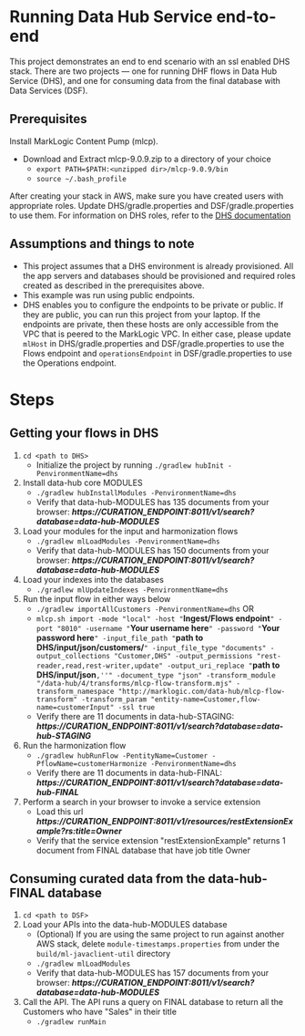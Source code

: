 # Running Data Hub Service end-to-end #

This project demonstrates an end to end scenario with an ssl enabled DHS stack. There are two projects — one for running DHF flows in Data Hub Service (DHS), and one for consuming data from the final database with Data Services (DSF).

## Prerequisites ##

Install MarkLogic Content Pump (mlcp).
* Download and Extract mlcp-9.0.9.zip to a directory of your choice
  * `export PATH=$PATH:<unzipped dir>/mlcp-9.0.9/bin`
  * `source ~/.bash_profile`


After creating your stack in AWS, make sure you have created users with appropriate roles. Update DHS/gradle.properties and DSF/gradle.properties to use them.
For information on DHS roles, refer to the [DHS documentation](https://internal.cloudservices.marklogic.com/help?type=datahub&subtype=user#DHSroles)


## Assumptions and things to note ##
* This project assumes that a DHS environment is already provisioned. All the app servers and databases should be provisioned and required roles created as described in the prerequisites above.
* This example was run using public endpoints.
* DHS enables you to configure the endpoints to be private or public. If they are public, you can run this project from your laptop. If the endpoints are private, then these hosts are only accessible from the VPC that is peered to the MarkLogic VPC. In either case, please update `mlHost` in DHS/gradle.properties and DSF/gradle.properties to use the Flows endpoint and `operationsEndpoint` in DSF/gradle.properties to use the Operations endpoint.



# Steps #

## Getting your flows in DHS ##
1. `cd <path to DHS>`
    * Initialize the project by running `./gradlew hubInit -PenvironmentName=dhs`
2. Install data-hub core MODULES
    * `./gradlew hubInstallModules -PenvironmentName=dhs`
    * Verify that data-hub-MODULES has 135 documents from your browser:
        ___https://CURATION_ENDPOINT:8011/v1/search?database=data-hub-MODULES___
3. Load your modules for the input and harmonization flows
    * `./gradlew mlLoadModules -PenvironmentName=dhs`
    * Verify that data-hub-MODULES has 150 documents from your browser:
        ___https://CURATION_ENDPOINT:8011/v1/search?database=data-hub-MODULES___
4. Load your indexes into the databases
    * `./gradlew mlUpdateIndexes -PenvironmentName=dhs`
5. Run the input flow in either ways below
    * `./gradlew importAllCustomers -PenvironmentName=dhs` OR
    * `mlcp.sh import -mode "local" -host "`**Ingest/Flows endpoint**`" -port "8010" -username "`**Your username here**`" -password "`**Your password here**`" -input_file_path "`**path to DHS/input/json/customers/**`" -input_file_type "documents" -output_collections "Customer,DHS" -output_permissions "rest-reader,read,rest-writer,update" -output_uri_replace "`**path to DHS/input/json**`,''" -document_type "json" -transform_module "/data-hub/4/transforms/mlcp-flow-transform.mjs" -transform_namespace "http://marklogic.com/data-hub/mlcp-flow-transform" -transform_param "entity-name=Customer,flow-name=customerInput" -ssl true`
    * Verify there are 11 documents in data-hub-STAGING:
        ___https://CURATION_ENDPOINT:8011/v1/search?database=data-hub-STAGING___
6. Run the harmonization flow
    * `./gradlew hubRunFlow -PentityName=Customer -PflowName=customerHarmonize -PenvironmentName=dhs`
    * Verify there are 11 documents in data-hub-FINAL:
        ___https://CURATION_ENDPOINT:8011/v1/search?database=data-hub-FINAL___
7. Perform a search in your browser to invoke a service extension
    * Load this url ___https://CURATION_ENDPOINT:8011/v1/resources/restExtensionExample?rs:title=Owner___
    * Verify that the service extension "restExtensionExample" returns 1 document from FINAL database that have job title Owner 

## Consuming curated data from the data-hub-FINAL database ##
1. `cd <path to DSF>`
2. Load your APIs into the data-hub-MODULES database
    * (Optional) If you are using the same project to run against another AWS stack, delete `module-timestamps.properties` from under the `build/ml-javaclient-util` directory
    * `./gradlew mlLoadModules`
    * Verify that data-hub-MODULES has 157 documents from your browser:
              ___https://CURATION_ENDPOINT:8011/v1/search?database=data-hub-MODULES___
3. Call the API. The API runs a query on FINAL database to return all the Customers who have "Sales" in their title
    * `./gradlew runMain`


